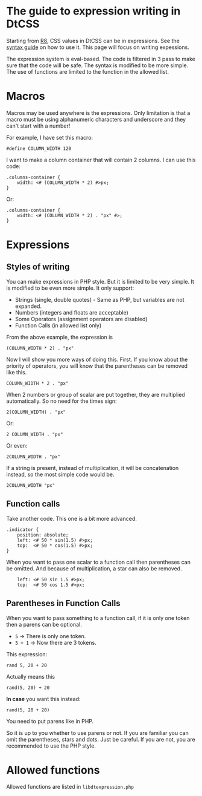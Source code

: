 # The guide to expression writing in DtCSS #

Starting from [R8](https://code.google.com/p/dtcss/source/detail?r=8), CSS values in DtCSS can be in expressions. See the [syntax guide](SyntaxGuide.md) on how to use it. This page will focus on writing expessions.

The expression system is eval-based. The code is filtered in 3 pass to make sure that the code will be safe. The syntax is modified to be more simple. The use of functions are limited to the function in the allowed list.

# Macros #

Macros may be used anywhere is the expressions. Only limitation is that a macro must be using alphanumeric characters and underscore and they can't start with a number!

For example, I have set this macro:

```
#define COLUMN_WIDTH 120
```

I want to make a column container that will contain 2 columns. I can use this code:

```
.columns-container {
	width: <# (COLUMN_WIDTH * 2) #>px;
}
```

Or:

```
.columns-container {
	width: <# (COLUMN_WIDTH * 2) . "px" #>;
}
```

# Expressions #

## Styles of writing ##

You can make expressions in PHP style. But it is limited to be very simple. It is modified to be even more simple. It only support:

  * Strings (single, double quotes) - Same as PHP, but variables are not expanded.
  * Numbers (integers and floats are acceptable)
  * Some Operators (assignment operators are disabled)
  * Function Calls (in allowed list only)

From the above example, the expression is

```
(COLUMN_WIDTH * 2) . "px"
```

Now I will show you more ways of doing this. First. If you know about the priority of operators, you will know that the parentheses can be removed like this.

```
COLUMN_WIDTH * 2 . "px"
```

When 2 numbers or group of scalar are put together, they are multiplied automatically. So no need for the times sign:

```
2(COLUMN_WIDTH) . "px"
```

Or:

```
2 COLUMN_WIDTH . "px"
```

Or even:

```
2COLUMN_WIDTH . "px"
```

If a string is present, instead of multiplication, it will be concatenation instead, so the most simple code would be.

```
2COLUMN_WIDTH "px"
```

## Function calls ##

Take another code. This one is a bit more advanced.

```
.indicator {
	position: absolute;
	left: <# 50 * sin(1.5) #>px;
	top:  <# 50 * cos(1.5) #>px;
}
```

When you want to pass one scalar to a function call then parentheses can be omitted. And because of multiplication, a star can also be removed.

```
	left: <# 50 sin 1.5 #>px;
	top:  <# 50 cos 1.5 #>px;
```

## Parentheses in Function Calls ##

When you want to pass something to a function call, if it is only one token then a parens can be optional.

  * `5` -> There is only one token.
  * `5 + 1` -> Now there are 3 tokens.

This expression:

```
rand 5, 20 + 20
```

Actually means this

```
rand(5, 20) + 20
```

**In case** you want this instead:

```
rand(5, 20 + 20)
```

You need to put parens like in PHP.

So it is up to you whether to use parens or not. If you are familiar you can omit the parentheses, stars and dots. Just be careful. If you are not, you are recommended to use the PHP style.

# Allowed functions #

Allowed functions are listed in `libdtexpression.php`